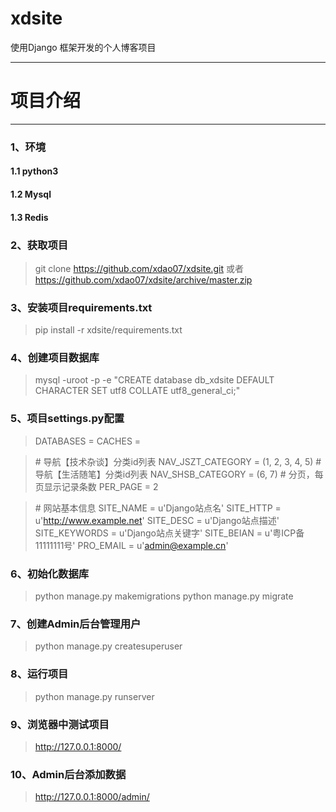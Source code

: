 # xdsite
使用Django 框架开发的个人博客项目
***
# 项目介绍
***
### 1、环境
#### 1.1 python3
#### 1.2 Mysql
#### 1.3 Redis
### 2、获取项目
> git clone https://github.com/xdao07/xdsite.git
> 或者
> https://github.com/xdao07/xdsite/archive/master.zip
### 3、安装项目requirements.txt
> pip install -r xdsite/requirements.txt
### 4、创建项目数据库
> mysql -uroot -p -e "CREATE database db_xdsite DEFAULT CHARACTER SET utf8 COLLATE utf8_general_ci;"
### 5、项目settings.py配置
> DATABASES =
> CACHES =

> \# 导航【技术杂谈】分类id列表
> NAV_JSZT_CATEGORY = (1, 2, 3, 4, 5)
> \# 导航【生活随笔】分类id列表
> NAV_SHSB_CATEGORY = (6, 7)
> \# 分页，每页显示记录条数
> PER_PAGE = 2

> \# 网站基本信息
> SITE_NAME = u'Django站点名'
> SITE_HTTP = u'http://www.example.net'
> SITE_DESC = u'Django站点描述'
> SITE_KEYWORDS = u'Django站点关键字'
> SITE_BEIAN = u'粤ICP备11111111号'
> PRO_EMAIL = u'admin@example.cn'
### 6、初始化数据库
> python manage.py makemigrations
> python manage.py migrate
### 7、创建Admin后台管理用户
> python manage.py createsuperuser
### 8、运行项目
> python manage.py runserver
### 9、浏览器中测试项目
> http://127.0.0.1:8000/  
### 10、Admin后台添加数据
> http://127.0.0.1:8000/admin/